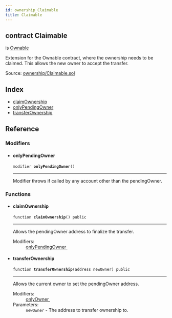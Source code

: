 ```yaml
---
id: ownership_Claimable
title: Claimable
---
```


<div class="contract-doc"><div class="contract"><h2 class="contract-header"><span class="contract-kind">contract</span> Claimable</h2><p class="base-contracts"><span>is</span> <a href="ownership_Ownable.html">Ownable</a></p><p class="description">Extension for the Ownable contract, where the ownership needs to be claimed. This allows the new owner to accept the transfer.</p><div class="source">Source: <a href="https://github.com/OpenZeppelin/zeppelin-solidity/blob/v1.7.0/contracts/ownership/Claimable.sol" target="_blank">ownership/Claimable.sol</a></div></div><div class="index"><h2>Index</h2><ul><li><a href="ownership_Claimable.html#claimOwnership">claimOwnership</a></li><li><a href="ownership_Claimable.html#onlyPendingOwner">onlyPendingOwner</a></li><li><a href="ownership_Claimable.html#transferOwnership">transferOwnership</a></li></ul></div><div class="reference"><h2>Reference</h2><div class="modifiers"><h3>Modifiers</h3><ul><li><div class="item modifier"><span id="onlyPendingOwner" class="anchor-marker"></span><h4 class="name">onlyPendingOwner</h4><div class="body"><code class="signature">modifier <strong>onlyPendingOwner</strong><span>() </span></code><hr/><div class="description"><p>Modifier throws if called by any account other than the pendingOwner.</p></div></div></div></li></ul></div><div class="functions"><h3>Functions</h3><ul><li><div class="item function"><span id="claimOwnership" class="anchor-marker"></span><h4 class="name">claimOwnership</h4><div class="body"><code class="signature">function <strong>claimOwnership</strong><span>() </span><span>public </span></code><hr/><div class="description"><p>Allows the pendingOwner address to finalize the transfer.</p></div><dl><dt><span class="label-modifiers">Modifiers:</span></dt><dd><a href="ownership_Claimable.html#onlyPendingOwner">onlyPendingOwner </a></dd></dl></div></div></li><li><div class="item function"><span id="transferOwnership" class="anchor-marker"></span><h4 class="name">transferOwnership</h4><div class="body"><code class="signature">function <strong>transferOwnership</strong><span>(address newOwner) </span><span>public </span></code><hr/><div class="description"><p>Allows the current owner to set the pendingOwner address.</p></div><dl><dt><span class="label-modifiers">Modifiers:</span></dt><dd><a href="ownership_Ownable.html#onlyOwner">onlyOwner </a></dd><dt><span class="label-parameters">Parameters:</span></dt><dd><div><code>newOwner</code> - The address to transfer ownership to.</div></dd></dl></div></div></li></ul></div></div></div>
